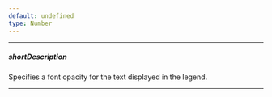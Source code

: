```yaml
---
default: undefined
type: Number
---
```

---
##### shortDescription
Specifies a font opacity for the text displayed in the legend.

---
